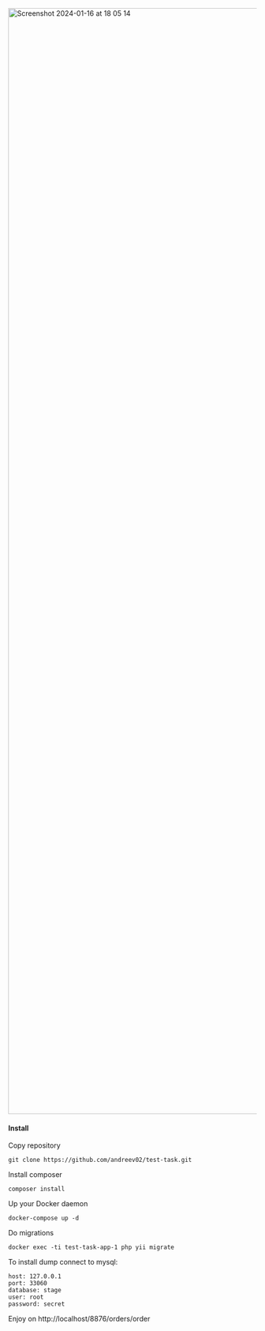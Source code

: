 <img width="2240" alt="Screenshot 2024-01-16 at 18 05 14" src="https://github.com/andreev02/test-task/assets/29811269/64d0712e-959b-4d4c-9774-918fd6ba3b8f">

#### Install

Copy repository

    git clone https://github.com/andreev02/test-task.git

Install composer

    composer install

Up your Docker daemon

    docker-compose up -d

Do migrations

    docker exec -ti test-task-app-1 php yii migrate

To install dump connect to mysql:

    host: 127.0.0.1
    port: 33060
    database: stage
    user: root
    password: secret

Enjoy on http://localhost/8876/orders/order
